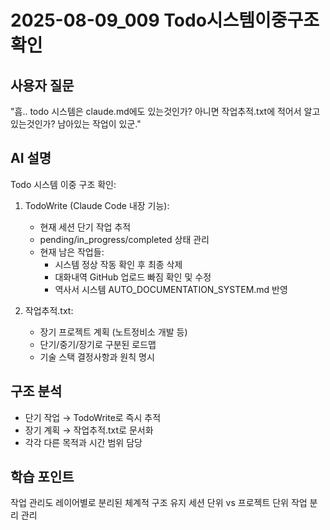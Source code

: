 # 2025-08-09_009 Todo시스템이중구조확인

## 사용자 질문
"흠.. todo 시스템은 claude.md에도 있는것인가? 아니면 작업추적.txt에 적어서 알고 있는것인가? 남아있는 작업이 있군."

## AI 설명
Todo 시스템 이중 구조 확인:

1. TodoWrite (Claude Code 내장 기능):
   - 현재 세션 단기 작업 추적
   - pending/in_progress/completed 상태 관리
   - 현재 남은 작업들:
     * 시스템 정상 작동 확인 후 최종 삭제
     * 대화내역 GitHub 업로드 빠짐 확인 및 수정  
     * 역사서 시스템 AUTO_DOCUMENTATION_SYSTEM.md 반영

2. 작업추적.txt:
   - 장기 프로젝트 계획 (노트정비소 개발 등)
   - 단기/중기/장기로 구분된 로드맵
   - 기술 스택 결정사항과 원칙 명시

## 구조 분석
- 단기 작업 → TodoWrite로 즉시 추적
- 장기 계획 → 작업추적.txt로 문서화
- 각각 다른 목적과 시간 범위 담당

## 학습 포인트
작업 관리도 레이어별로 분리된 체계적 구조 유지
세션 단위 vs 프로젝트 단위 작업 분리 관리